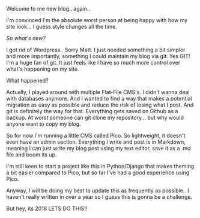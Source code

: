 <!-- VARS
##title: I started a new blog
##author: Ronald
##date: 2018/01/03
##slug: i-started-a-new-blog
./VARS -->

Welcome to me new blog.. again..

I'm convinced I'm the absolute worst person at being happy with how my site look... I guess style changes all the time. 

*So what's new?*

I got rid of Wordpress.. Sorry Matt.
I just needed something a bit simpler and more importantly, something I could maintain my blog via git. Yes GIT! 
I'm a huge fan of git. 
It just feels like I have so much more control over what's happening on my site.

What happened?

Actually, I played around with multiple Flat-File CMS's. I didn't wanna deal with databases anymore. And I wanted to find a way that makes a potential migration as easy as possible and reduce the risk of losing what I post. And git is definitely the way for that. Everything gets saved on Github as a backup. At worst someone can git clone my repository... but why would anyone want to copy my blog.

So for now I'm running a little CMS called Pico. So lightweight, it doesn't even have an admin section. Everything I write and post is in Markdown, meaning I can just write my blog post using my text editor, save it as a .md file and boom its up. 

I'm still keen to start a project like this in Python/Django that makes theming a bit easier compared to Pico, but so far I've had a good experience using Pico. 

Anyway, I will be doing my best to update this as frequently as possible.. I haven't really written in over a year so I guess this is gonna be a challenge. 

But hey, its 2018 LETS DO THIS!!

